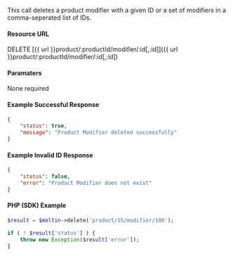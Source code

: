 <!--
@title Delete product modifier by ID
@author Moltin Ltd
@description Deletes a product modifier with a given ID
@order 3.1.6

@sidebar 1
@family Product/Modifier
@rate No
@auth Yes
@format JSON
@http DELETE
@version beta
-->
This call deletes a product modifier with a given ID or a set of modifiers in a comma-seperated list of IDs.

#### Resource URL
DELETE [{{ url }}product/:productId/modifier/:id[,:id]]({{ url }}product/:productId/modifier/:id[,:id])

#### Paramaters
None required

<!--code-->
#### Example Successful Response
``` json
{
    "status": true,
    "message": "Product Modifier deleted successfully"
}
```

#### Example Invalid ID Response
``` json
{
	"status": false,
	"error": "Product Modifier does not exist"
}
```

#### PHP (SDK) Example
``` php
$result = $moltin->delete('product/15/modifier/100');

if ( ! $result['status'] ) {
	throw new Exception($result['error']);
}
```
<!--/code-->